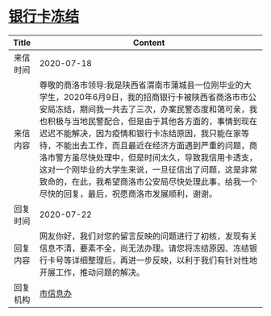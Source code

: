 # <a href="http://www.shangluo.gov.cn/zmhd/ldxxxx.jsp?urltype=leadermail.LeaderMailContentUrl&wbtreeid=1112&leadermailid=6204">银行卡冻结</a>
|Title|Content|
|:---:|---|
|来信时间|2020-07-18|
|来信内容|尊敬的商洛市领导:我是陕西省渭南市蒲城县一位刚毕业的大学生，2020年6月9日，我的招商银行卡被陕西省商洛市市公安局冻结，期间我一共去了三次，办案民警态度和蔼可亲，我也积极与当地民警配合，但是由于其他各方面的，事情到现在迟迟不能解决，因为疫情和银行卡冻结原因，我只能在家等待，不能出去工作，而且最近在经济方面遇到严重的问题，商洛市警方虽尽快处理中，但是时间太久，导致我信用卡透支，这对一个刚毕业的大学生来说，一旦征信出了问题，这是非常致命的，在此，我希望商洛市公安局尽快处理此事，给我一个尽快的回复，最后，祝愿商洛市发展顺利，谢谢。|
|回复时间|2020-07-22|
|回复内容|网友你好，我们对您的留言反映的问题进行了初核，发现有关信息不清，要素不全，尚无法办理。请您将冻结原因、冻结银行卡号等详细整理后，再进一步反映，以利于我们有针对性地开展工作，推动问题的解决。|
|回复机构|<a href="../../categories/agencies/市信息办.md">市信息办</a>|

